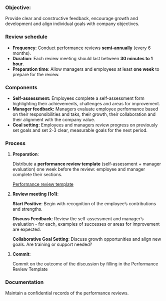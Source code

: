 ### **Objective**:

Provide clear and constructive feedback, encourage growth and development and
align individual goals with company objectives.

### **Review schedule**

- **Frequency**: Conduct performance reviews **semi-annually** (every 6 months).
- **Duration**: Each review meeting should last between **30 minutes to 1
  hour**.
- **Preparation time**: Allow managers and employees at least **one week** to
  prepare for the review.

### **Components**

- **Self-assessment:** Employees complete a self-assessment form highlighting
  their achievements, challenges and areas for improvement.
- **Manager feedback:** Managers evaluate employee performance based on their
  responsibilities and taks, their growth, their collaboration and their
  alignment with the company value.
- **Goal setting:** Employees and managers review progress on previously set
  goals and set 2-3 clear, measurable goals for the next period.

### **Process**

1. **Preparation**:

   Distribute a **performance review template** (self-assessment + manager
   evaluation) one week before the review: employee and manager complete their
   sections.

   [Performance review template](https://www.notion.so/Performance-review-template-13f1cc0bd5bc801f8b58fbc8679b4b02?pvs=21)

2. **Review meeting (1o1)**:

   **Start Positive**: Begin with recognition of the employee’s contributions
   and strengths.

   **Discuss Feedback**: Review the self-assessment and manager’s evaluation -
   for each, examples of successes or areas for improvement are expected.

   **Collaborative Goal Setting**: Discuss growth opportunities and align new
   goals. Are training or support needed?

3. **Commit**:

   Commit on the outcome of the discussion by filling in the Performance Review
   Template

### **Documentation**

Maintain a confidential records of the performance reviews.
